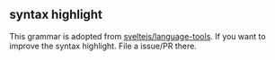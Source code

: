 ﻿## syntax highlight

This grammar is adopted from [sveltejs/language-tools](https://github.com/sveltejs/language-tools/tree/master/packages/svelte-vscode/syntaxes). 
If you want to improve the syntax highlight. File a issue/PR there.